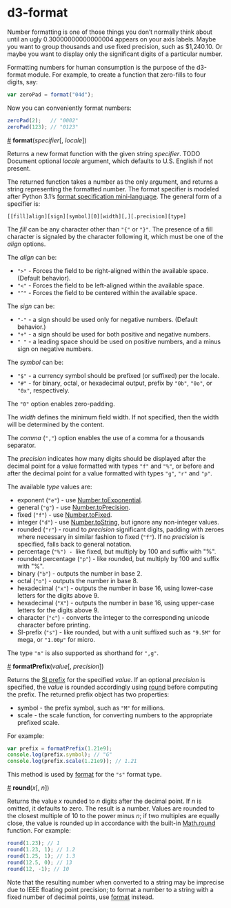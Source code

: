 # d3-format

Number formatting is one of those things you don’t normally think about until an ugly 0.30000000000000004 appears on your axis labels. Maybe you want to group thousands and use fixed precision, such as $1,240.10. Or maybe you want to display only the significant digits of a particular number.

Formatting numbers for human consumption is the purpose of the d3-format module. For example, to create a function that zero-fills to four digits, say:

```javascript
var zeroPad = format("04d");
```

Now you can conveniently format numbers:

```javascript
zeroPad(2);   // "0002"
zeroPad(123); // "0123"
```

<a name="format" href="#format">#</a> <b>format</b>(<i>specifier</i>[, <i>locale</i>])

Returns a new format function with the given string *specifier*. TODO Document optional *locale* argument, which defaults to U.S. English if not present.

The returned function takes a number as the only argument, and returns a string representing the formatted number. The format specifier is modeled after Python 3.1’s [format specification mini-language](http://docs.python.org/release/3.1.3/library/string.html#formatspec). The general form of a specifier is:

```
[​[fill]align][sign][symbol][0][width][,][.precision][type]
```

The *fill* can be any character other than `"{"` or `"}"`. The presence of a fill character is signaled by the character following it, which must be one of the *align* options.

The *align* can be:

* `">"` - Forces the field to be right-aligned within the available space. (Default behavior).
* `"<"` - Forces the field to be left-aligned within the available space.
* `"^"` - Forces the field to be centered within the available space.

The *sign* can be:

* `"-"` - a sign should be used only for negative numbers. (Default behavior.)
* `"+"` - a sign should be used for both positive and negative numbers.
* `" "` - a leading space should be used on positive numbers, and a minus sign on negative numbers.

The *symbol* can be:

* `"$"` - a currency symbol should be prefixed (or suffixed) per the locale.
* `"#"` - for binary, octal, or hexadecimal output, prefix by `"0b"`, `"0o"`, or `"0x"`, respectively.

The `"0"` option enables zero-padding.

The *width* defines the minimum field width. If not specified, then the width will be determined by the content.

The *comma* (`","`) option enables the use of a comma for a thousands separator.

The *precision* indicates how many digits should be displayed after the decimal point for a value formatted with types `"f"` and `"%"`, or before and after the decimal point for a value formatted with types `"g"`, `"r"` and `"p"`.

The available *type* values are:

* exponent (`"e"`) - use [Number.toExponential](https://developer.mozilla.org/en/JavaScript/Reference/Global_Objects/Number/toExponential).
* general (`"g"`) - use [Number.toPrecision](https://developer.mozilla.org/en/JavaScript/Reference/Global_Objects/Number/toPrecision).
* fixed (`"f"`) - use [Number.toFixed](https://developer.mozilla.org/en/JavaScript/Reference/Global_Objects/Number/toFixed).
* integer (`"d"`) - use [Number.toString](https://developer.mozilla.org/en/JavaScript/Reference/Global_Objects/Number/toString), but ignore any non-integer values.
* rounded (`"r"`) - round to *precision* significant digits, padding with zeroes where necessary in similar fashion to fixed (`"f"`). If no *precision* is specified, falls back to general notation.
* percentage (`"%") - `like fixed, but multiply by 100 and suffix with "%".
* rounded percentage (`"p"`) - like rounded, but multiply by 100 and suffix with "%".
* binary (`"b"`) - outputs the number in base 2.
* octal (`"o"`) - outputs the number in base 8.
* hexadecimal (`"x"`) - outputs the number in base 16, using lower-case letters for the digits above 9.
* hexadecimal (`"X"`) - outputs the number in base 16, using upper-case letters for the digits above 9.
* character (`"c"`) - converts the integer to the corresponding unicode character before printing.
* SI-prefix (`"s"`) - like rounded, but with a unit suffixed such as `"9.5M"` for mega, or `"1.00µ"` for micro.

The type `"n"` is also supported as shorthand for `",g"`.

<a name="formatPrefix" href="#formatPrefix">#</a> <b>formatPrefix</b>(<i>value</i>[, <i>precision</i>])

Returns the [SI prefix](https://en.wikipedia.org/wiki/Metric_prefix) for the specified *value*. If an optional *precision* is specified, the *value* is rounded accordingly using [round](#round) before computing the prefix. The returned prefix object has two properties:

* symbol - the prefix symbol, such as `"M"` for millions.
* scale - the scale function, for converting numbers to the appropriate prefixed scale.

For example:

```js
var prefix = formatPrefix(1.21e9);
console.log(prefix.symbol); // "G"
console.log(prefix.scale(1.21e9)); // 1.21
```

This method is used by [format](#format) for the `"s"` format type.

<a name="round" href="#round">#</a> <b>round</b>(<i>x</i>[, <i>n</i>])

Returns the value *x* rounded to *n* digits after the decimal point. If *n* is omitted, it defaults to zero. The result is a number. Values are rounded to the closest multiple of 10 to the power minus *n*; if two multiples are equally close, the value is rounded up in accordance with the built-in [Math.round](https://developer.mozilla.org/en/JavaScript/Reference/Global_Objects/Math/round]) function. For example:

```js
round(1.23); // 1
round(1.23, 1); // 1.2
round(1.25, 1); // 1.3
round(12.5, 0); // 13
round(12, -1); // 10
```

Note that the resulting number when converted to a string may be imprecise due to IEEE floating point precision; to format a number to a string with a fixed number of decimal points, use [format](#format) instead.
